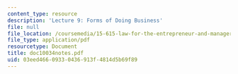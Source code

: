 ```yaml
---
content_type: resource
description: 'Lecture 9: Forms of Doing Business'
file: null
file_location: /coursemedia/15-615-law-for-the-entrepreneur-and-manager-spring-2003/03eed46609330436913f4814d5b69f89_doc10034notes.pdf
file_type: application/pdf
resourcetype: Document
title: doc10034notes.pdf
uid: 03eed466-0933-0436-913f-4814d5b69f89
---
```

